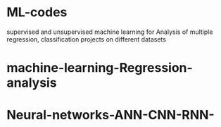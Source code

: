 # ML-codes
supervised and unsupervised machine learning for Analysis of multiple regression, classification projects on different datasets 
# machine-learning-Regression-analysis
# Neural-networks-ANN-CNN-RNN-
